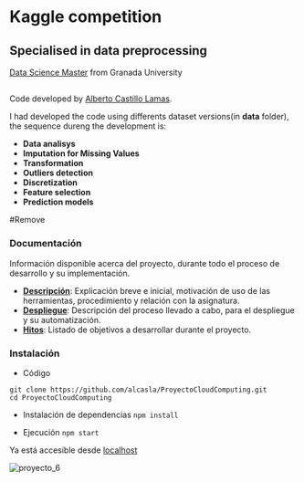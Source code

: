 # Kaggle competition
## Specialised in data preprocessing
[Data Science Master](http://masteres.ugr.es/datcom/) from Granada University
## 

Code developed by [Alberto Castillo Lamas](https://www.linkedin.com/in/alberto-castillo-lamas-25aa3ab2).

I had developed the code using differents dataset versions(in **data** folder), the sequence dureng the development is:
* **Data analisys** 
* **Imputation for Missing Values**
* **Transformation**
* **Outliers detection**
* **Discretization**
* **Feature selection**
* **Prediction models**


#Remove
### Documentación

Información disponible acerca del proyecto, durante todo el proceso de desarrollo y su implementación.
* **[Descripción](https://github.com/alcasla/ProyectoCloudComputing/blob/master/docs/Documentaci%C3%B3n/Descripci%C3%B3n.md)**: Explicación breve e inicial, motivación de uso de las herramientas, procedimiento y relación con la asignatura.
* **[Despliegue](https://github.com/alcasla/ProyectoCloudComputing/blob/master/docs/Documentaci%C3%B3n/Despliegue.md)**: Descripción del proceso llevado a cabo, para el despliegue y su automatización.
* **[Hitos](https://github.com/alcasla/ProyectoCloudComputing/blob/master/docs/Documentaci%C3%B3n/Hitos.md)**: Listado de objetivos a desarrollar durante el proyecto.


### Instalación

  * Código
  ```
  git clone https://github.com/alcasla/ProyectoCloudComputing.git
  cd ProyectoCloudComputing
  ```

  * Instalación de dependencias
  `npm install`

  * Ejecución
  `npm start`

  Ya está accesible desde [localhost](http://localhost:5000/)

![proyecto_6](http://googledrive.com/host/0B5Yam2FWqtZPMnFtYWFkZjdvYjQ/proyecto_6.png)
